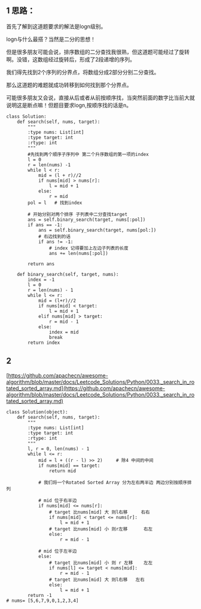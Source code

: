 ## 1 思路：

首先了解到这道题要求的解法是logn级别。

logn与什么最搭？当然是二分的思想！

但是很多朋友可能会说，排序数组的二分查找我很熟，但这道题可能经过了旋转啊。没错，这数组经过旋转后，形成了2段递增的序列。

我们得先找到2个序列的分界点，将数组分成2部分分别二分查找。

那么这道题的难题就成功转移到如何找到那个分界点。

可能很多朋友又会说，直接从后或者从前按顺序找，当突然前面的数字比当前大就说明这是断点嘛！但题目要求logn,按顺序找的话是n。

```python3
class Solution:
    def search(self, nums, target):
        """
        :type nums: List[int]
        :type target: int
        :rtype: int
        """
        #先找到两个顺序子序列中 第二个升序数组的第一项的index
        l = 0
        r = len(nums) -1
        while l < r:
            mid = (l + r)//2
            if nums[mid] > nums[r]:
                l = mid + 1
            else:
                r = mid
        pol = l   # 找到index
        
        # 开始分别对两个排序 子列表中二分查找target
        ans = self.binary_search(target, nums[:pol])
        if ans == -1:
            ans = self.binary_search(target, nums[pol:])
            # 右边找到的话
            if ans != -1:
                # index 记得要加上左边子列表的长度
                ans += len(nums[:pol])
 
        return ans
    
    def binary_search(self, target, nums):
        index = -1
        l = 0
        r = len(nums) - 1
        while l <= r:
            mid = (l+r)//2
            if nums[mid] < target:
                l = mid + 1
            elif nums[mid] > target:
                r = mid - 1
            else:
                index = mid
                break
        return index
```
## 2 

[https://github.com/apachecn/awesome-algorithm/blob/master/docs/Leetcode_Solutions/Python/0033._search_in_rotated_sorted_array.md](https://github.com/apachecn/awesome-algorithm/blob/master/docs/Leetcode_Solutions/Python/0033._search_in_rotated_sorted_array.md)

```python3
class Solution(object):
    def search(self, nums, target):
        """
        :type nums: List[int]
        :type target: int
        :rtype: int
        """
        l, r = 0, len(nums) - 1
        while l <= r:
            mid = l + ((r - l) >> 2)     # 除4 中间的中间
            if nums[mid] == target:
                return mid
            
            # 我们将一个Rotated Sorted Array 分为左右两半边 两边分别按顺序排列 
            
            # mid 位于右半边
            if nums[mid] <= nums[r]:
                # target 比nums[mid] 大 则l右移     右右
                if nums[mid] < target <= nums[r]:
                    l = mid + 1
                # target 比nums[mid] 小 则r左移      右左
                else:
                    r = mid - 1
            
            # mid 位于左半边
            else:
                # target 比nums[mid] 小 则 r 左移    左左
                if nums[l] <= target < nums[mid]:
                    r = mid - 1
                # target 比nums[mid] 大 则l右移   左右
                else:
                    l = mid + 1
        return -1
# nums= [5,6,7,9,0,1,2,3,4]
```

